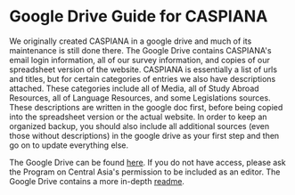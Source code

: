 # Google Drive Guide for CASPIANA
We originally created CASPIANA in a google drive and much of its maintenance is still done there. The Google Drive contains CASPIANA's email login information, all of our survey information, and copies of our spreadsheet version of the website. CASPIANA is essentially a list of urls and titles, but for certain categories of entries we also have descriptions attached. These categories include all of Media, all of Study Abroad Resources, all of Language Resources, and some Legislations sources. These descriptions are written in the google doc first, before being copied into the spreadsheet version or the actual website. In order to keep an organized backup, you should also include all additional sources (even those without descriptions) in the google drive as your first step and then go on to update everything else. 

The Google Drive can be found [here](https://drive.google.com/drive/u/0/folders/1F9d276yZIAbxa8VA8c3YGIKhDlQEaS8f). If you do not have access, please ask the Program on Central Asia's permission to be included as an editor. The Google Drive contains a more in-depth [readme](https://docs.google.com/document/d/1Il0Rp2RxFPrZl7G81kY2Skkbm1jGexYa_IDdpDEILhc/edit). 
